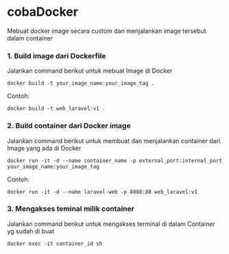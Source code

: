 # cobaDocker
Mebuat docker image secara custom dan menjalankan image tersebut dalam container

### 1. Build image dari Dockerfile

Jalankan command berikut untuk mebuat Image di Docker

```
docker build -t your_image_name:your_image_tag .
```
Contoh:
```
docker build -t web_laravel:v1 .
```

### 2. Build container dari Docker image

Jalankan command berikut untuk membuat dan menjalankan container dari Image yang ada di Docker

```
docker run -it -d --name container_name -p external_port:internal_port your_image_name:your_image_tag
```
Contoh:
```
docker run -it -d --name laravel-web -p 8080:80 web_laravel:v1
```

### 3. Mengakses teminal milik container

Jalankan command berikut untuk mengakses terminal di dalam Container yg sudah di buat

```
docker exec -it container_id sh
```

